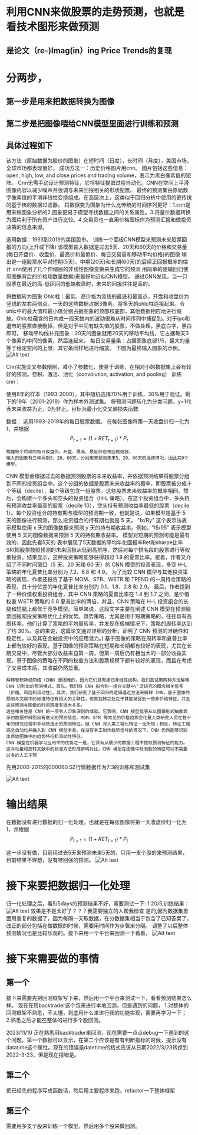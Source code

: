 # 利用CNN来做股票的走势预测，也就是看技术图形来做预测
## 是论文（re-)Imag(in）ing Price Trends的复现
# 分两步，
## 第一步是用来把数据转换为图像
## 第二步是把图像喂给CNN模型里面进行训练和预测
## 具体过程如下
该方法（原始数据为股价的图象）在短时间（日度），长时间（月度），美国市场，全球市场都表现很好。
成功方法一：历史价格图片用cnn。
	图片包括这些信息：open, high, low, and close prices and trading volume，表示为黑白像素值的矩阵。
	Cnn无需手动设计预测特征，它将特征提取过程自动化。CNN在空间上平滑图像内容以减少噪声并强调与未来回报相关的形状配置。
	最终的预测集由原始数字像素值的平滑非线性变换组成。在高层次上，这类似于回归分析中使用的更传统的基于核的数据过滤器。
	将数据变为图象为什么比传统的时间序列更好：1.cnn是用来做图象分析的2.图象更易于模型寻找数据之间的关系属性。3.将量价数据转换为图片利于所有资产进行比较。4.交易员也一直用价格图标作为预测汇报和做投资决策的信息来源。

选用数据：1993到2019的美国股市。
训练一个面板CNN模型来预测未来股票回报的方向(上升或下降)
该模型输入数据是过去5天、20天和60天的价格和交易量(每日开盘价、收盘价、最高价和最低价、每日交易量和移动平均价格)的图像
输出是一组股票水平对短期(5天)、中期(20天)和长期(60天)的后续正回报概率的估计
cnn使用了几个伸缩层的非线性图像变换来生成它的预测
用简单的逻辑回归使用图像背后的价格和数量数据)来最好地近似CNN模型。
通过CNN发现，当一只股票在最近的高-低区间的低端收盘时，未来的回报往往是高的。

将数据转为图象
Ohlc柱：最低、高价格为竖线的最底和最高点，开盘和收盘价为竖线的左右两侧点。一天的这些数据占据3像素。将多天的ohlc柱连接起来。令ohlc中的最大值和最小值分别占据图象的顶部和底部，其他数据相应地进行缩放。Ohlc柱蕴含的日内或一段天数内的波动很难从时间序列中捕捉到。对于ipo和退市的股票直接删掉，但是对于中间有缺失值的股票，不做处理。黑底白字，黑白即可。
移动平均线补充图象：20天的图象就用20天的移动平均线，它占据每天3个像素的中间的像素，然后连起来。
每日交易量条：占据图象底部1/5，最大的量等于给定空间的上限，其它条同样地进行缩放。
下图为最终输入图象的示例。
![Alt text](image-1.png)

Cnn实施交叉参数限制，减小了参数化，使易于训练，在相对小的数据集上会有较好的预测。卷积、激活、池化（convolution, activation, and pooling）
训练cnn：

使用8年的样本（1993-2000），其中随机选择70%用于训练，30%用于验证。剩下的19年（2001-2019）作为样本外测试集。
将预测问题转化为分类问题，y=1代表未来收益为正，0为非正。目标为最小化交叉熵损失函数

数据：
	选用1993-2019年的每日股票数据。
	在每张图像将第一天收盘价归一化为1，并根据 
    $$ P_{t+1} = (1+RET_{t+1})*P_t
    $$
  
    构建每个后续的每日收盘价。开盘、最高、最低价也相应地缩放。
	输入的图象有三种周期5、20、60天，分别用来预测未来5、20、60天的涨跌情况，因此共9个模型。

CNN 模型会根据过去的数据预测股票的未来收益率，并依据预测结果将股票分组到不同的投资组合中。这个分组的依据是股票未来收益率的概率，即股票被分成十个等级（decile），每个等级包含一组股票，这些股票未来收益率的概率相同。然后，会构建一个多头和空头的投资组合（H-L 策略）。在这个投资组合中，多头持有预测收益率最高的股票（decile 10），空头持有预测收益率最低的股票（decile 1）。每个投资组合的持有期与模型的预测期一致，也就是说，如果模型是基于 5 天的图像进行预测，那么投资组合的持有期也就是 5 天。
"Ix/Ry" 这个表示法表示模型使用 x 天的图像数据来预测 y 天的持有期收益率。例如，"I5/R5" 表示模型使用 5 天的图像数据来预测 5 天的持有期收益率。
模型对短期的预测可能是最有效的，因此先看5天的
	表中展现了5天数据的平均年化回报率Ret和sharpe比率SR(把股票按照预测的未来回报从低到高排序，然后对每个排名段的股票进行等权重投资。结果显示，这种投资策略能够获得超过 1.8 的夏普比率。接着，作者又介绍了不同时间窗口（5 天、20 天和 60 天）的 CNN 模型的投资表现，多空 H-L 策略的年化夏普比率分别为 7.2、6.8 和 4.9。
为了比较 CNN 模型与其他投资策略的表现，作者还报告了基于 MOM、STR、WSTR 和 TREND 的一周持仓策略的表现，其十分位差的年化夏普比率分别为 0.1、1.8、2.8 和 2.9。
最后，作者提到了一种价值权重投资组合，其中 CNN 策略的夏普比率在 1.4 到 1.7 之间，是价值权重 WSTR 策略的 0.8 夏普比率的两倍。并且，CNN 策略在 H-L 投资组合的长腿和短腿上都优于竞争模型。简单来说，这段文字主要在阐述 CNN 模型在预测股票回报和投资策略优化上的优势。趋势策略，尤其是用于短期策略的，往往具有高周转率。他们计算了策略的平均周转率，并发现在极端情况下，策略的周转率达到了约 30%。总的来说，这篇论文通过详细的分析，证明了 CNN 预测的准确性和稳定性，以及其在金融投资中的应用潜力。)
	基于图像的策略在周转率和夏普比率上都有较好的表现。基于图像的预测策略在短期和长期都有较好的表现，尤其在长期交易中，尽管大部分收益来自第一周，但第一周后仍有相当大的一部分收益实现。基于图像的策略在不同的权重方法和股票规模下都有较好的表现，而且在考虑了交易成本后，其收益仍然显著。

	解释卷积神经网络（CNN）是困难的，因为它们具有递归非线性结构。我们尝试用两种方法解释 CNN 识别出的预测模式。首先，我们将 CNN 拟合到一组在文献中广泛研究的概念相关信号（价格、风险和流动性）。其次，我们研究了基于回归的逻辑逼近方法来解释 CNN。基于图像的预测与文献中的标准特征有很大的关联性，但其独特之处在于其能捕捉到一些非价格特征，并且这些预测与图像的时间跨度有很大关系。
	这些相关性是 CNN 的一项令人印象深刻的成就。它表明，CNN 模型能够从以图像形式抽象表示的数据中辨别出有意义的预测信息。MOM、STR 等常见的价格趋势变化是人类研究人员在数十年的研究过程中手动筛选出的预测特征。但 CNN 对人类工程化特征一无所知；相反，特征工程完全自动化并融入到 CNN 模型本身。在没有手工制作趋势信号的情况下，CNN 仍然能够识别出原始图像中的趋势特征和流动性特征。
	CNN 模型在机器学习应用中的优势之一是，它具有从最少的数据工程中提取预测特征的能力。这与动量和反转文献中的标准方法形成鲜明对比。CNN 模型在图像中检测到的特征可以不需要过多的人工干预


先用2000-2015的000060.SZ行情数据作为7:3的训练和测试集

![Alt text](image.png)

# 输出结果
在数据没有进行数据的归一化处理，也就是在每张图像将第一天收盘价归一化为1，并根据 
    $$
    P_{t+1} = (1+RET_{t+1})*P_t
    $$

这一步没有做，目前用过去5天来预测未来5天的，只用一支个股的来预测结果，目前结果不理想，没有特别强的预测。
![Alt text](1698975851002.png)

# 接下来要把数据归一化处理
归一化处理之后，看5/5days的预测结果不好，需要测试一下:
1.20/5,训练结果：
![Alt text](1699406226052.png)
效果是不是太好了？？？我需要独立的人帮我检查
是的,因为数据集里面用重复的数据了，因为每隔一天取数据，在分数据集相当于包含了已知答案了。改正的部分包括在做数据的时候，需要用时间作为步骤来分隔。
调整了以后整体预测情况也是比较乐观的。接下来用一个平台来回测一下看看，
![Alt text](1699433620832.png)

# 接下来需要做的事情
## 第一个
接下来需要先把回测框架写下来，然后用一个平台来测试一下，看看预测结果怎么样。
现在在用backtrader这个包来进行本地回测，但是遇到的问题，
1.对整体的回测框架不熟悉，不太懂，到底用什么来进行我的功能实现，需要再学习一下；
2.熟悉之后才能在整体的进行多个股回测。

2023/11/10
正在熟悉用backtrader来回测，现在需要一点点debug一下遇到的这个问题，第一个数据可以显示，在第二个应该是有有判断指标的时候，提示没有datatime这个属性。现在的错误是datetime的格式应该从日期2022/3/23转换到2022-3-23，但是现在报错是。


## 第二个
把已经先的程序写成函数话，然后用主要程序来跑，refactor一下整体框架
## 第三个
需要用多支个股来训练一个模型，然后用多个股来做回测。


